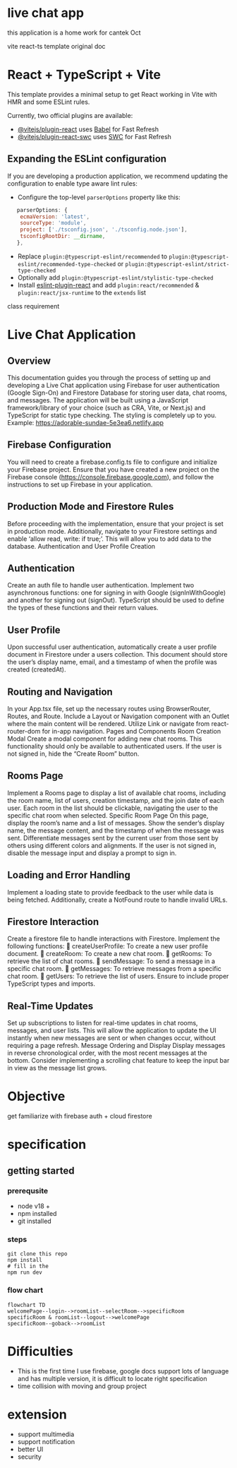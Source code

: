 # live chat app

this application is a home work for cantek Oct

<detail>
<summary> vite react-ts template original doc</summary>

# React + TypeScript + Vite

This template provides a minimal setup to get React working in Vite with HMR and some ESLint rules.

Currently, two official plugins are available:

-   [@vitejs/plugin-react](https://github.com/vitejs/vite-plugin-react/blob/main/packages/plugin-react/README.md) uses [Babel](https://babeljs.io/) for Fast Refresh
-   [@vitejs/plugin-react-swc](https://github.com/vitejs/vite-plugin-react-swc) uses [SWC](https://swc.rs/) for Fast Refresh

## Expanding the ESLint configuration

If you are developing a production application, we recommend updating the configuration to enable type aware lint rules:

-   Configure the top-level `parserOptions` property like this:

```js
   parserOptions: {
    ecmaVersion: 'latest',
    sourceType: 'module',
    project: ['./tsconfig.json', './tsconfig.node.json'],
    tsconfigRootDir: __dirname,
   },
```

-   Replace `plugin:@typescript-eslint/recommended` to `plugin:@typescript-eslint/recommended-type-checked` or `plugin:@typescript-eslint/strict-type-checked`
-   Optionally add `plugin:@typescript-eslint/stylistic-type-checked`
-   Install [eslint-plugin-react](https://github.com/jsx-eslint/eslint-plugin-react) and add `plugin:react/recommended` & `plugin:react/jsx-runtime` to the `extends` list

</detail>
<detail>
<summary> class requirement</summary>

# Live Chat Application

## Overview

This documentation guides you through the process of setting up and developing a Live Chat
application using Firebase for user authentication (Google Sign-On) and Firestore Database for
storing user data, chat rooms, and messages. The application will be built using a JavaScript
framework/library of your choice (such as CRA, Vite, or Next.js) and TypeScript for static type
checking. The styling is completely up to you.
Example: https://adorable-sundae-5e3ea6.netlify.app

## Firebase Configuration

You will need to create a firebase.config.ts file to configure and initialize your Firebase project.
Ensure that you have created a new project on the Firebase console
(https://console.firebase.google.com), and follow the instructions to set up Firebase in your
application.

## Production Mode and Firestore Rules

Before proceeding with the implementation, ensure that your project is set in production
mode. Additionally, navigate to your Firestore settings and enable ‘allow read, write: if true;’.
This will allow you to add data to the database.
Authentication and User Profile Creation

## Authentication

Create an auth file to handle user authentication. Implement two asynchronous functions: one
for signing in with Google (signInWithGoogle) and another for signing out (signOut). TypeScript
should be used to define the types of these functions and their return values.

## User Profile

Upon successful user authentication, automatically create a user profile document in Firestore
under a users collection. This document should store the user’s display name, email, and a
timestamp of when the profile was created (createdAt).

## Routing and Navigation

In your App.tsx file, set up the necessary routes using BrowserRouter, Routes, and Route.
Include a Layout or Navigation component with an Outlet where the main content will be
rendered. Utilize Link or navigate from react-router-dom for in-app navigation.
Pages and Components
Room Creation Modal
Create a modal component for adding new chat rooms. This functionality should only be
available to authenticated users. If the user is not signed in, hide the “Create Room” button.

## Rooms Page

Implement a Rooms page to display a list of available chat rooms, including the room name, list
of users, creation timestamp, and the join date of each user. Each room in the list should be
clickable, navigating the user to the specific chat room when selected.
Specific Room Page
On this page, display the room’s name and a list of messages. Show the sender’s display name,
the message content, and the timestamp of when the message was sent. Differentiate
messages sent by the current user from those sent by others using different colors and
alignments. If the user is not signed in, disable the message input and display a prompt to sign
in.

## Loading and Error Handling

Implement a loading state to provide feedback to the user while data is being fetched.
Additionally, create a NotFound route to handle invalid URLs.

## Firestore Interaction

Create a firestore file to handle interactions with Firestore. Implement the following functions:
 createUserProfile: To create a new user profile document.
 createRoom: To create a new chat room.
 getRooms: To retrieve the list of chat rooms.
 sendMessage: To send a message in a specific chat room.
 getMessages: To retrieve messages from a specific chat room.
 getUsers: To retrieve the list of users.
Ensure to include proper TypeScript types and imports.

## Real-Time Updates

Set up subscriptions to listen for real-time updates in chat rooms, messages, and user lists. This
will allow the application to update the UI instantly when new messages are sent or when
changes occur, without requiring a page refresh.
Message Ordering and Display
Display messages in reverse chronological order, with the most recent messages at the bottom.
Consider implementing a scrolling chat feature to keep the input bar in view as the message list
grows.

</detail>

# Objective

get familiarize with firebase auth + cloud firestore

# specification

## getting started

### prerequsite

-   node v18 +
-   npm installed
-   git installed

### steps

```shell
git clone this repo
npm install
# fill in the
npm run dev
```

### flow chart

```mermaid
flowchart TD
welcomePage--login-->roomList--selectRoom-->specificRoom
specificRoom & roomList--logout-->welcomePage
specificRoom--goback-->roomList

```

# Difficulties

-   This is the first time I use firebase, google docs support lots of language and has multiple version, it is difficult to locate right specification
-   time collision with moving and group project

# extension

-   support multimedia
-   support notification
-   better UI
-   security
